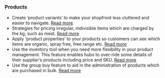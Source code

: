 ### Products

* Create ‘product variants’ to make your shopfront less cluttered and easier to navigate.
  [Read more ](/product-variants.md)
* Strategies for pricing irregular, indivisible items which are charged by the kg, such as meat.
  [Read more](/pricing-irregular-indivisible-meat-items.md)
* Apply ‘product properties’ to your products so customers can see which items are organic, spray free, free range etc.
  [Read more](/product-properties.md)
* Use the inventory tool when you need more flexibility in your product management. This feature enables hubs to over-ride some details of their supplier’s products including price and SKU.
  [Read more](/inventory.md)
* Use the group buy feature to aid in the administration of products which are purchased in bulk.
  [Read more](/group-buy.md)


